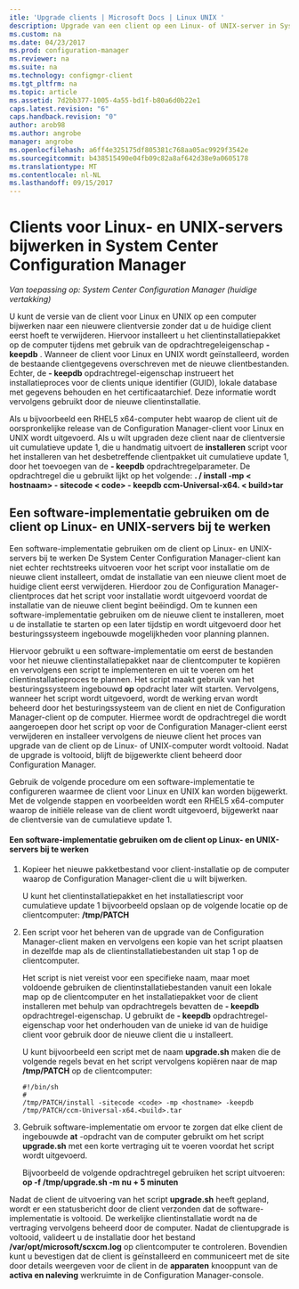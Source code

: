 ```yaml
---
itle: 'Upgrade clients | Microsoft Docs | Linux UNIX '
description: Upgrade van een client op een Linux- of UNIX-server in System Center Configuration Manager.
ms.custom: na
ms.date: 04/23/2017
ms.prod: configuration-manager
ms.reviewer: na
ms.suite: na
ms.technology: configmgr-client
ms.tgt_pltfrm: na
ms.topic: article
ms.assetid: 7d2bb377-1005-4a55-bd1f-b80a6d0b22e1
caps.latest.revision: "6"
caps.handback.revision: "0"
author: arob98
ms.author: angrobe
manager: angrobe
ms.openlocfilehash: a6ff4e325175df805381c768aa05ac9929f3542e
ms.sourcegitcommit: b438515490e04fb09c82a8af642d38e9a0605178
ms.translationtype: MT
ms.contentlocale: nl-NL
ms.lasthandoff: 09/15/2017
---
```

# <a name="how-to-upgrade-clients-for-linux-and-unix-servers-in-system-center-configuration-manager"></a>Clients voor Linux- en UNIX-servers bijwerken in System Center Configuration Manager

*Van toepassing op: System Center Configuration Manager (huidige vertakking)*

U kunt de versie van de client voor Linux en UNIX op een computer bijwerken naar een nieuwere clientversie zonder dat u de huidige client eerst hoeft te verwijderen. Hiervoor installeert u het clientinstallatiepakket op de computer tijdens met gebruik van de opdrachtregeleigenschap **-keepdb** . Wanneer de client voor Linux en UNIX wordt geïnstalleerd, worden de bestaande clientgegevens overschreven met de nieuwe clientbestanden. Echter, de **- keepdb** opdrachtregel-eigenschap instrueert het installatieproces voor de clients unique identifier (GUID), lokale database met gegevens behouden en het certificaatarchief. Deze informatie wordt vervolgens gebruikt door de nieuwe clientinstallatie.  

 Als u bijvoorbeeld een RHEL5 x64-computer hebt waarop de client uit de oorspronkelijke release van de Configuration Manager-client voor Linux en UNIX wordt uitgevoerd. Als u wilt upgraden deze client naar de clientversie uit cumulatieve update 1, die u handmatig uitvoert de **installeren** script voor het installeren van het desbetreffende clientpakket uit cumulatieve update 1, door het toevoegen van de **- keepdb** opdrachtregelparameter. De opdrachtregel die u gebruikt lijkt op het volgende: **. / install -mp < hostnaam\> - sitecode < code\> - keepdb ccm-Universal-x64. < build\>tar**  

## <a name="how-to-use-a-software-deployment-to-upgrade-the-client-on-linux-and-unix-servers"></a>Een software-implementatie gebruiken om de client op Linux- en UNIX-servers bij te werken  
 Een software-implementatie gebruiken om de client op Linux- en UNIX-servers bij te werken De System Center Configuration Manager-client kan niet echter rechtstreeks uitvoeren voor het script voor installatie om de nieuwe client installeert, omdat de installatie van een nieuwe client moet de huidige client eerst verwijderen. Hierdoor zou de Configuration Manager-clientproces dat het script voor installatie wordt uitgevoerd voordat de installatie van de nieuwe client begint beëindigd. Om te kunnen een software-implementatie gebruiken om de nieuwe client te installeren, moet u de installatie te starten op een later tijdstip en wordt uitgevoerd door het besturingssysteem ingebouwde mogelijkheden voor planning plannen.  

 Hiervoor gebruikt u een software-implementatie om eerst de bestanden voor het nieuwe clientinstallatiepakket naar de clientcomputer te kopiëren en vervolgens een script te implementeren en uit te voeren om het clientinstallatieproces te plannen. Het script maakt gebruik van het besturingssysteem ingebouwd **op** opdracht later wilt starten. Vervolgens, wanneer het script wordt uitgevoerd, wordt de werking ervan wordt beheerd door het besturingssysteem van de client en niet de Configuration Manager-client op de computer. Hiermee wordt de opdrachtregel die wordt aangeroepen door het script op voor de Configuration Manager-client eerst verwijderen en installeer vervolgens de nieuwe client het proces van upgrade van de client op de Linux- of UNIX-computer wordt voltooid. Nadat de upgrade is voltooid, blijft de bijgewerkte client beheerd door Configuration Manager.  

 Gebruik de volgende procedure om een software-implementatie te configureren waarmee de client voor Linux en UNIX kan worden bijgewerkt. Met de volgende stappen en voorbeelden wordt een RHEL5 x64-computer waarop de initiële release van de client wordt uitgevoerd, bijgewerkt naar de clientversie van de cumulatieve update 1.  

#### <a name="to-use-a-software-deployment-to-upgrade-the-client-on-linux-and-unix-servers"></a>Een software-implementatie gebruiken om de client op Linux- en UNIX-servers bij te werken  

1.  Kopieer het nieuwe pakketbestand voor client-installatie op de computer waarop de Configuration Manager-client die u wilt bijwerken.  

     U kunt het clientinstallatiepakket en het installatiescript voor cumulatieve update 1 bijvoorbeeld opslaan op de volgende locatie op de clientcomputer: **/tmp/PATCH**  

2.  Een script voor het beheren van de upgrade van de Configuration Manager-client maken en vervolgens een kopie van het script plaatsen in dezelfde map als de clientinstallatiebestanden uit stap 1 op de clientcomputer.  

     Het script is niet vereist voor een specifieke naam, maar moet voldoende gebruiken de clientinstallatiebestanden vanuit een lokale map op de clientcomputer en het installatiepakket voor de client installeren met behulp van opdrachtregels bevatten de **- keepdb** opdrachtregel-eigenschap. U gebruikt de **- keepdb** opdrachtregel-eigenschap voor het onderhouden van de unieke id van de huidige client voor gebruik door de nieuwe client die u installeert.  

     U kunt bijvoorbeeld een script met de naam **upgrade.sh** maken die de volgende regels bevat en het script vervolgens kopiëren naar de map **/tmp/PATCH** op de clientcomputer:  

    ```  
    #!/bin/sh  
    #  
    /tmp/PATCH/install -sitecode <code> -mp <hostname> -keepdb /tmp/PATCH/ccm-Universal-x64.<build>.tar  

    ```  

3.  Gebruik software-implementatie om ervoor te zorgen dat elke client de ingebouwde **at** -opdracht van de computer gebruikt om het script **upgrade.sh** met een korte vertraging uit te voeren voordat het script wordt uitgevoerd.  

     Bijvoorbeeld de volgende opdrachtregel gebruiken het script uitvoeren: **op -f /tmp/upgrade.sh -m nu + 5 minuten**  

 Nadat de client de uitvoering van het script **upgrade.sh** heeft gepland, wordt er een statusbericht door de client verzonden dat de software-implementatie is voltooid. De werkelijke clientinstallatie wordt na de vertraging vervolgens beheerd door de computer. Nadat de clientupgrade is voltooid, valideert u de installatie door het bestand **/var/opt/microsoft/scxcm.log** op clientcomputer te controleren. Bovendien kunt u bevestigen dat de client is geïnstalleerd en communiceert met de site door details weergeven voor de client in de **apparaten** knooppunt van de **activa en naleving** werkruimte in de Configuration Manager-console.  
